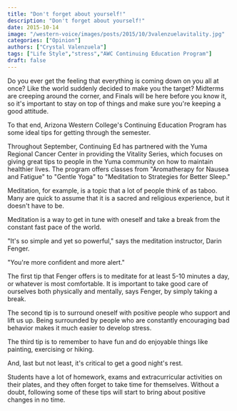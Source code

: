 ```yaml
---
title: "Don't forget about yourself!"
description: "Don't forget about yourself!"
date: 2015-10-14
image: "/western-voice/images/posts/2015/10/3valenzuelavitality.jpg"
categories: ["Opinion"]
authors: ["Crystal Valenzuela"]
tags: ["Life Style","stress","AWC Continuing Education Program"]
draft: false
---
```

Do you ever get the feeling that everything is coming down on you all at once? Like the world suddenly decided to make you the target? Midterms are creeping around the corner, and Finals will be here before you know it, so it's important to stay on top of things and make sure you're keeping a good attitude.

To that end, Arizona Western College's Continuing Education Program has some ideal tips for getting through the semester.

Throughout September, Continuing Ed has partnered with the Yuma Regional Cancer Center in providing the Vitality Series, which focuses on giving great tips to people in the Yuma community on how to maintain healthier lives. The program offers classes from "Aromatherapy for Nausea and Fatigue" to "Gentle Yoga" to "Meditation to Strategies for Better Sleep."

Meditation, for example, is a topic that a lot of people think of as taboo. Many are quick to assume that it is a sacred and religious experience, but it doesn't have to be.

Meditation is a way to get in tune with oneself and take a break from the constant fast pace of the world.

"It's so simple and yet so powerful," says the meditation instructor, Darin Fenger.

"You're more confident and more alert."

The first tip that Fenger offers is to meditate for at least 5-10 minutes a day, or whatever is most comfortable. It is important to take good care of ourselves both physically and mentally, says Fenger, by simply taking a break.

The second tip is to surround oneself with positive people who support and lift us up. Being surrounded by people who are constantly encouraging bad behavior makes it much easier to develop stress.

The third tip is to remember to have fun and do enjoyable things like painting, exercising or hiking.

And, last but not least, it's critical to get a good night's rest.

Students have a lot of homework, exams and extracurricular activities on their plates, and they often forget to take time for themselves. Without a doubt, following some of these tips will start to bring about positive changes in no time.